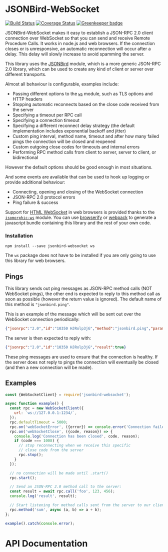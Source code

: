 # JSONBird-WebSocket
[![Build Status](https://travis-ci.org/Joris-van-der-Wel/jsonbird-websocket.svg?branch=master)](https://travis-ci.org/Joris-van-der-Wel/jsonbird-websocket) [![Coverage Status](https://coveralls.io/repos/github/Joris-van-der-Wel/jsonbird-websocket/badge.svg?branch=master)](https://coveralls.io/github/Joris-van-der-Wel/jsonbird-websocket?branch=master) [![Greenkeeper badge](https://badges.greenkeeper.io/Joris-van-der-Wel/jsonbird-websocket.svg)](https://greenkeeper.io/)

JSONBird-WebSocket makes it easy to establish a JSON-RPC 2.0 client connection over WebSocket so that you can send and receive Remote Procedure Calls. It works in node.js and web browsers. If the connection closes or is unresponsive, an automatic reconnection will occur after a delay. This delay will slowly increase to avoid spamming the server.

This library uses the [JSONBird](https://www.npmjs.com/package/jsonbird) module, which is a more generic JSON-RPC 2.0 library, which can be used to create any kind of client or server over different transports.

Almost all behaviour is configurable, examples include:
* Passing different options to the [`ws`](https://www.npmjs.com/package/ws) module, such as TLS options and HTTP headers
* Stopping automatic reconnects based on the close code received from the server
* Specifying a timeout per RPC call
* Specifying a connection timeout
* Specifying a different reconnect delay strategy (the default implementation includes exponential backoff and jitter)
* Custom ping interval, method name, timeout and after how many failed pings the connection will be closed and reopened
* Custom outgoing close codes for timeouts and internal errors
* Performing RPC method calls from client to server, server to client, or bidirectional

However the default options should be good enough in most situations.

And some events are available that can be used to hook up logging or provide additional behaviour:
* Connecting, opening and closing of the WebSocket connection
* JSON-RPC 2.0 protocol errors
* Ping failure & success

Support for [HTML WebSocket](https://developer.mozilla.org/en-US/docs/Web/API/WebSocket) in web browsers is provided thanks to the [`isomorphic-ws`](https://www.npmjs.com/package/isomorphic-ws) module. You can use [browserify](https://www.npmjs.com/package/browserify) or [webpack](https://www.npmjs.com/package/webpack) to generate a javascript bundle containing this library and the rest of your own code.

### Installation
```
npm install --save jsonbird-websocket ws
```

The `ws` package does not have to be installed if you are only going to use this library for web browsers.


## Pings
This library sends out ping messages as JSON-RPC method calls (NOT WebSocket pings), the other end is expected to reply to this method call as soon as possible (however the return value is ignored). The default name of this method is `"jsonbird.ping"`.

This is an example of the message which will be sent out over the WebSocket connection periodically:
```json
{"jsonrpc":"2.0","id":"10350 HJRolp3jG","method":"jsonbird.ping","params":[]}
```

The server is then expected to reply with:
```json
{"jsonrpc":"2.0","id":"10350 HJRolp3jG","result":true}
```

These ping messages are used to ensure that the connection is healthy. If the server does not reply to pings the connection will eventually be closed (and then a new connection will be made).

## Examples

```javascript
const {WebSocketClient} = require('jsonbird-websocket');

async function example() {
  const rpc = new WebSocketClient({
    url: `ws://127.0.0.1:1234/`,
  });
  rpc.defaultTimeout = 5000;
  rpc.on('webSocketError', ({error}) => console.error('Connection failed', error));
  rpc.on('webSocketClose', ({code, reason}) => {
    console.log('Connection has been closed', code, reason);
    if (code === 1008) {
      // stop reconnecting when we receive this specific
      // close code from the server
      rpc.stop();
    }
  });

  // no connection will be made until .start()
  rpc.start();

  // Send an JSON-RPC 2.0 method call to the server:
  const result = await rpc.call('foo', 123, 456);
  console.log('result', result);

  // Start listening for method calls sent from the server to our client:
  rpc.method('sum', async (a, b) => a + b);
};

example().catch(console.error);
```

# API Documentation
